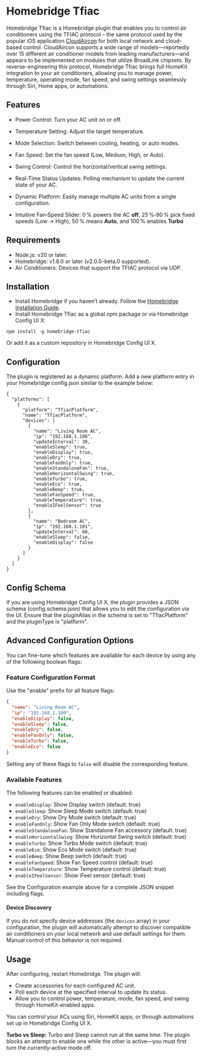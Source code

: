 # Homebridge Tfiac  
Homebridge Tfiac is a Homebridge plugin that enables you to control air conditioners using the TFIAC protocol – the same protocol used by the popular iOS application [CloudAircon](https://apps.apple.com/app/cloudaircon) for both local network and cloud-based control. CloudAircon supports a wide range of models—reportedly over 15 different air conditioner models from leading manufacturers—and appears to be implemented on modules that utilize BroadLink chipsets. By reverse-engineering this protocol, Homebridge Tfiac brings full HomeKit integration to your air conditioners, allowing you to manage power, temperature, operating mode, fan speed, and swing settings seamlessly through Siri, Home apps, or automations.  

## Features  
* Power Control: Turn your AC unit on or off.  
* Temperature Setting: Adjust the target temperature.  
* Mode Selection: Switch between cooling, heating, or auto modes.  
* Fan Speed: Set the fan speed (Low, Medium, High, or Auto).  
* Swing Control: Control the horizontal/vertical swing settings.  
* Real-Time Status Updates: Polling mechanism to update the current state of your AC.  

* Dynamic Platform: Easily manage multiple AC units from a single configuration.  

* Intuitive Fan‑Speed Slider: 0 % powers the AC **off**, 25 %‑90 % pick fixed speeds (Low → High), 50 % means **Auto**, and 100 % enables **Turbo**

## Requirements
* Node.js: v20 or later.  
* Homebridge: v1.8.0 or later (v2.0.0-beta.0 supported).  
* Air Conditioners: Devices that support the TFIAC protocol via UDP.  

## Installation  
* Install Homebridge if you haven’t already. Follow the [Homebridge Installation Guide](https://homebridge.io).  
* Install Homebridge Tfiac as a global npm package or via Homebridge Config UI X:  

```
npm install -g homebridge-tfiac
```
Or add it as a custom repository in Homebridge Config UI X.  

## Configuration  
The plugin is registered as a dynamic platform. Add a new platform entry in your Homebridge config.json similar to the example below:  

```
{
  "platforms": [
    {
      "platform": "TfiacPlatform",
      "name": "TfiacPlatform",
      "devices": [
        {
          "name": "Living Room AC",
          "ip": "192.168.1.100",
          "updateInterval": 30,
          "enableSleep": true,
          "enableDisplay": true,
          "enableDry": true,
          "enableFanOnly": true,
          "enableStandaloneFan": true,
          "enableHorizontalSwing": true,
          "enableTurbo": true,
          "enableEco": true,
          "enableBeep": true,
          "enableFanSpeed": true,
          "enableTemperature": true,
          "enableIFeelSensor": true
        },
        {
          "name": "Bedroom AC",
          "ip": "192.168.1.101",
          "updateInterval": 60,
          "enableSleep": false,
          "enableDisplay": false
        }
      ]
    }
  ]
}
```

## Config Schema  
If you are using Homebridge Config UI X, the plugin provides a JSON schema (config.schema.json) that allows you to edit the configuration via the UI.  Ensure that the pluginAlias in the schema is set to "TfiacPlatform" and the pluginType is "platform".  

## Advanced Configuration Options

You can fine-tune which features are available for each device by using any of the following boolean flags:

### Feature Configuration Format

Use the "enable" prefix for all feature flags:
```json
{
  "name": "Living Room AC",
  "ip": "192.168.1.100",
  "enableDisplay": false,
  "enableSleep": false,
  "enableDry": false,
  "enableFanOnly": false,
  "enableTurbo": false,
  "enableEco": false
}
```

Setting any of these flags to `false` will disable the corresponding feature.

### Available Features

The following features can be enabled or disabled:

- `enableDisplay`: Show Display switch (default: true)
- `enableSleep`: Show Sleep Mode switch (default: true)
- `enableDry`: Show Dry Mode switch (default: true)
- `enableFanOnly`: Show Fan Only Mode switch (default: true)
- `enableStandaloneFan`: Show Standalone Fan accessory (default: true)
- `enableHorizontalSwing`: Show Horizontal Swing switch (default: true)
- `enableTurbo`: Show Turbo Mode switch (default: true)
- `enableEco`: Show Eco Mode switch (default: true)
- `enableBeep`: Show Beep switch (default: true)
- `enableFanSpeed`: Show Fan Speed control (default: true)
- `enableTemperature`: Show Temperature control (default: true)
- `enableIFeelSensor`: Show iFeel sensor (default: true)

See the Configuration example above for a complete JSON snippet including flags.

#### Device Discovery
If you do not specify device addresses (the `devices` array) in your configuration, the plugin will automatically attempt to discover compatible air conditioners on your local network and use default settings for them. Manual control of this behavior is not required.


## Usage  
After configuring, restart Homebridge. The plugin will:  
* Create accessories for each configured AC unit.  
* Poll each device at the specified interval to update its status.  
* Allow you to control power, temperature, mode, fan speed, and swing through HomeKit-enabled apps.  

You can control your ACs using Siri, HomeKit apps, or through automations set up in Homebridge Config UI X.

**Turbo vs Sleep:** Turbo and Sleep cannot run at the same time. The plugin blocks an attempt to enable one while the other is active—you must first turn the currently‑active mode off.  